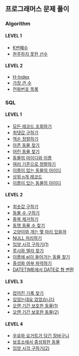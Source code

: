 ## 프로그래머스 문제 풀이

### Algorithm

#### LEVEL 1

-   [K번째수](https://github.com/alstn2468/Programmers_Problem_Solving/blob/master/LEVEL_1/K번째수.py)
-   [완주하지 못한 선수](https://github.com/alstn2468/Programmers_Problem_Solving/blob/master/LEVEL_1/완주하지_못한_선수.py)

#### LEVEL 2

-   [H-Index](https://github.com/alstn2468/Programmers_Problem_Solving/blob/master/LEVEL_2/H-Index.py)
-   [가장 큰 수](https://github.com/alstn2468/Programmers_Problem_Solving/blob/master/LEVEL_2/가장_큰_수.py)
-   [전화번호 목록](https://github.com/alstn2468/Programmers_Problem_Solving/blob/master/LEVEL_2/전화번호_목록.py)

### SQL

#### LEVEL 1

-   [모든 레코드 조회하기](https://github.com/alstn2468/Programmers_Problem_Solving/blob/master/SQL/LEVEL_1/모든_레코드_조회하기.sql)
-   [최댓값 구하기](https://github.com/alstn2468/Programmers_Problem_Solving/blob/master/SQL/LEVEL_1/최댓값_구하기.sql)
-   [역순 정렬하기](https://github.com/alstn2468/Programmers_Problem_Solving/blob/master/SQL/LEVEL_1/역순_정렬하기.sql)
-   [아픈 동물 찾기](https://github.com/alstn2468/Programmers_Problem_Solving/blob/master/SQL/LEVEL_1/아픈_동물_찾기.sql)
-   [어린 동물 찾기](https://github.com/alstn2468/Programmers_Problem_Solving/blob/master/SQL/LEVEL_1/어린_동물_찾기.sql)
-   [동물의 아이디와 이름](https://github.com/alstn2468/Programmers_Problem_Solving/blob/master/SQL/LEVEL_1/동물의_아이디와_이름.sql)
-   [여러 기준으로 정렬하기](https://github.com/alstn2468/Programmers_Problem_Solving/blob/master/SQL/LEVEL_1/여러_기준으로_정렬하기.sql)
-   [이름이 없는 동물의 아이디](https://github.com/alstn2468/Programmers_Problem_Solving/blob/master/SQL/LEVEL_1/이름이_없는_동물의_아이디.sql)
-   [상위 n개 레코드](https://github.com/alstn2468/Programmers_Problem_Solving/blob/master/SQL/LEVEL_1/상위_n개_레코드.sql)
-   [이름이 있는 동물의 아이디](https://github.com/alstn2468/Programmers_Problem_Solving/blob/master/SQL/LEVEL_1/이름이_있는_동물의_아이디.sql)

#### LEVEL 2

-   [최솟값 구하기](https://github.com/alstn2468/Programmers_Problem_Solving/blob/master/SQL/LEVEL_2/최솟값_구하기.sql)
-   [동물 수 구하기](https://github.com/alstn2468/Programmers_Problem_Solving/blob/master/SQL/LEVEL_2/동물_수_구하기.sql)
-   [중복 제거하기](https://github.com/alstn2468/Programmers_Problem_Solving/blob/master/SQL/LEVEL_2/중복_제거하기.sql)
-   [동명 동물 수 찾기](https://github.com/alstn2468/Programmers_Problem_Solving/blob/master/SQL/LEVEL_2/동명_동물_수_찾기.sql)
-   [고양이와 개는 몇 마리 있을까](https://github.com/alstn2468/Programmers_Problem_Solving/blob/master/SQL/LEVEL_2/고양이와_개는_몇_마리_있을까.sql)
-   [NULL 처리하기](https://github.com/alstn2468/Programmers_Problem_Solving/blob/master/SQL/LEVEL_2/NULL_처리하기.sql)
-   [입양 시각 구하기(1)](<https://github.com/alstn2468/Programmers_Problem_Solving/blob/master/SQL/LEVEL_2/입양_시각_구하기(1).sql>)
-   [루시와 엘라 찾기](https://github.com/alstn2468/Programmers_Problem_Solving/blob/master/SQL/LEVEL_2/루시와_엘라_찾기.sql)
-   [이름에 el이 들어가는 동물 찾기](https://github.com/alstn2468/Programmers_Problem_Solving/blob/master/SQL/LEVEL_2/이름에_el이_들어가는_동물_찾기.sql)
-   [중성화 여부 파악하기](https://github.com/alstn2468/Programmers_Problem_Solving/blob/master/SQL/LEVEL_2/중성화_여부_파악하기.sql)
-   [DATETIME에서 DATE로 형 변환](https://github.com/alstn2468/Programmers_Problem_Solving/blob/master/SQL/LEVEL_2/DATETIME에서_DATE로_형_변환.sql)

#### LEVEL 3

-   [없어진 기록 찾기](https://github.com/alstn2468/Programmers_Problem_Solving/blob/master/SQL/LEVEL_3/없어진_기록_찾기.sql)
-   [있었는데요 없었습니다](https://github.com/alstn2468/Programmers_Problem_Solving/blob/master/SQL/LEVEL_3/있었는데요_없었습니다.sql)
-   [오랜 기간 보호한 동물(1)](<https://github.com/alstn2468/Programmers_Problem_Solving/blob/master/SQL/LEVEL_3/오랜_기간_보호한_동물(1).sql>)
-   [오랜 기간 보호한 동물(2)](<https://github.com/alstn2468/Programmers_Problem_Solving/blob/master/SQL/LEVEL_3/오랜_기간_보호한_동물(2).sql>)

#### LEVEL 4

-   [우유와 요거트가 담긴 장바구니](https://github.com/alstn2468/Programmers_Problem_Solving/blob/master/SQL/LEVEL_4/우유와_요거트가_담긴_장바구니.sql)
-   [보호소에서 중성화한 동물](https://github.com/alstn2468/Programmers_Problem_Solving/blob/master/SQL/LEVEL_4/보호소에서_중성화한_동물.sql)
-   [입양 시각 구하기(2)](<https://github.com/alstn2468/Programmers_Problem_Solving/blob/master/SQL/LEVEL_4/입양_시각_구하기(2).sql>)
